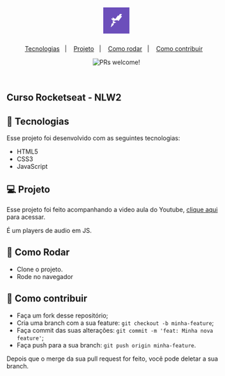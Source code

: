 <h1 align="center">
    <img alt="Rocketseat" title="Rocketseat" src=".github/rocketseat.png" width="60px" />
 </h1>

<p align="center">
  <a href="#rocket-tecnologias">Tecnologias</a>&nbsp;&nbsp;&nbsp;|&nbsp;&nbsp;&nbsp;
  <a href="#-projeto">Projeto</a>&nbsp;&nbsp;&nbsp;|&nbsp;&nbsp;&nbsp;
  <a href="#-como-rodar">Como rodar</a>&nbsp;&nbsp;&nbsp;|&nbsp;&nbsp;&nbsp;
  <a href="#-como-contribuir">Como contribuir</a>&nbsp;&nbsp;&nbsp;
  </p>
<p align="center">
 <img src="https://img.shields.io/static/v1?label=PRs&message=welcome&color=7159c1&labelColor=000000" alt="PRs welcome!" />

</p>

<br>

## Curso Rocketseat - NLW2

## 🚀 Tecnologias

Esse projeto foi desenvolvido com as seguintes tecnologias:

- HTML5
- CSS3
- JavaScript


## 💻 Projeto

Esse projeto foi feito acompanhando a video aula do Youtube, [clique aqui](https://www.youtube.com/watch?v=vqrjFnq3-uo) para acessar.

É um players de audio em JS.

## 🚀 Como Rodar

- Clone o projeto.
- Rode no navegador

## 🤔 Como contribuir

- Faça um fork desse repositório;
- Cria uma branch com a sua feature: `git checkout -b minha-feature`;
- Faça commit das suas alterações: `git commit -m 'feat: Minha nova feature'`;
- Faça push para a sua branch: `git push origin minha-feature`.

Depois que o merge da sua pull request for feito, você pode deletar a sua branch.

